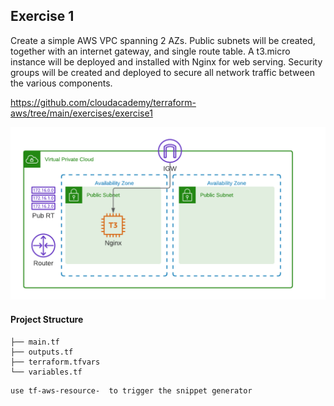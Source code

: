 ## Exercise 1

Create a simple AWS VPC spanning 2 AZs. Public subnets will be created, together with an internet gateway, and single route table. A t3.micro instance will be deployed and installed with Nginx for web serving. Security groups will be created and deployed to secure all network traffic between the various components.

https://github.com/cloudacademy/terraform-aws/tree/main/exercises/exercise1

![AWS Architecture](../images/AWS-VPC-Nginx.png)

#### Project Structure

```
├── main.tf
├── outputs.tf
├── terraform.tfvars
└── variables.tf
```

```
use tf-aws-resource-  to trigger the snippet generator
```
